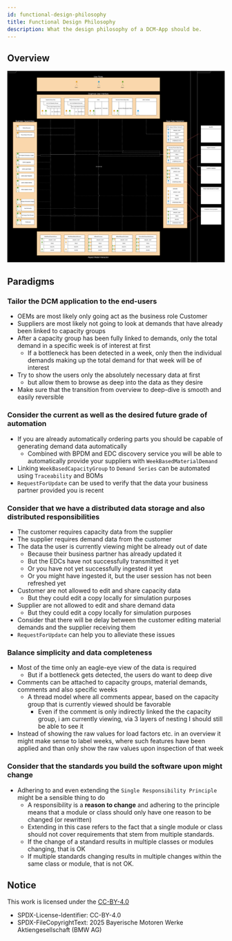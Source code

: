 ```yaml
---
id: functional-design-philosophy
title: Functional Design Philosophy
description: What the design philosophy of a DCM-App should be.
---
```


## Overview

![functional-view](./resources/functional-view.svg)

## Paradigms

### Tailor the DCM application to the end-users

- OEMs are most likely only going act as the business role Customer
- Suppliers are most likely not going to look at demands that have already been linked to capacity groups
- After a capacity group has been fully linked to demands, only the total demand in a specific week is of interest at first
  - If a bottleneck has been detected in a week, only then the individual demands making up the total demand for that week will be of interest
- Try to show the users only the absolutely necessary data at first
  - but allow them to browse as deep into the data as they desire
- Make sure that the transition from overview to deep-dive is smooth and easily reversible

### Consider the current as well as the desired future grade of automation

- If you are already automatically ordering parts you should be capable of generating demand data automatically
  - Combined with BPDM and EDC discovery service you will be able to automatically provide your suppliers with `WeekBasedMaterialDemand`
- Linking `WeekBasedCapacityGroup` to `Demand Series` can be automated using `Traceability` and BOMs
- `RequestForUpdate` can be used to verify that the data your business partner provided you is recent

### Consider that we have a distributed data storage and also distributed responsibilities

- The customer requires capacity data from the supplier
- The supplier requires demand data from the customer
- The data the user is currently viewing might be already out of date
  - Because their business partner has already updated it
  - But the EDCs have not successfully transmitted it yet
  - Or you have not yet successfully ingested it yet
  - Or you might have ingested it, but the user session has not been refreshed yet
- Customer are not allowed to edit and share capacity data
  - But they could edit a copy locally for simulation purposes
- Supplier are not allowed to edit and share demand data
  - But they could edit a copy locally for simulation purposes
- Consider that there will be delay between the customer editing material demands and the supplier receiving them
- `RequestForUpdate` can help you to alleviate these issues

### Balance simplicity and data completeness

- Most of the time only an eagle-eye view of the data is required
  - But if a bottleneck gets detected, the users do want to deep dive
- Comments can be attached to capacity groups, material demands, comments and also specific weeks
  - A thread model where all comments appear, based on the capacity group that is currently viewed should be favorable
    - Even if the comment is only indirectly linked the the capacity group, i am currently viewing, via 3 layers of nesting I should still be able to see it
- Instead of showing the raw values for load factors etc. in an overview it might make sense to label weeks, where such features have been applied and than only show the raw values upon inspection of that week

### Consider that the standards you build the software upon might change

- Adhering to and even extending the `Single Responsibility Principle` might be a sensible thing to do
  - A responsibility is a **reason to change** and adhering to the principle means that a module or class should only have one reason to be changed (or rewritten)
  - Extending in this case refers to the fact that a single module or class should not cover requirements that stem from multiple standards.
  - If the change of a standard results in multiple classes or modules changing, that is OK
  - If multiple standards changing results in multiple changes within the same class or module, that is not OK.

## Notice

This work is licensed under the [CC-BY-4.0](https://creativecommons.org/licenses/by/4.0/legalcode)

- SPDX-License-Identifier: CC-BY-4.0
- SPDX-FileCopyrightText: 2025 Bayerische Motoren Werke Aktiengesellschaft (BMW AG)
